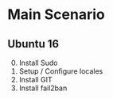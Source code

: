 # Main Scenario

## Ubuntu 16

0. Install Sudo
1. Setup / Configure locales
2. Install GIT
3. Install fail2ban